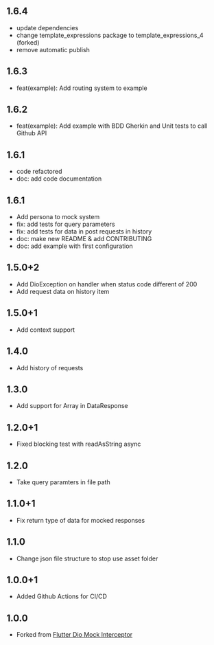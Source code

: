 ## 1.6.4
* update dependencies
* change template_expressions package to template_expressions_4 (forked)
* remove automatic publish

## 1.6.3
* feat(example): Add routing system to example

## 1.6.2
* feat(example): Add example with BDD Gherkin and Unit tests to call Github API

## 1.6.1
* code refactored
* doc: add code documentation

## 1.6.1
* Add persona to mock system
* fix: add tests for query parameters
* fix: add tests for data in post requests in history
* doc: make new README & add CONTRIBUTING
* doc: add example with first configuration

## 1.5.0+2
* Add DioException on handler when status code different of 200
* Add request data on history item

## 1.5.0+1
* Add context support

## 1.4.0
* Add history of requests

## 1.3.0
* Add support for Array in DataResponse

## 1.2.0+1
* Fixed blocking test with readAsString async

## 1.2.0
* Take query paramters in file path

## 1.1.0+1
* Fix return type of data for mocked responses

## 1.1.0
* Change json file structure to stop use asset folder

## 1.0.0+1
* Added Github Actions for CI/CD

## 1.0.0
* Forked from [Flutter Dio Mock Interceptor](https://github.com/yongxin-tech/Flutter_Dio_Mock_Interceptor)
